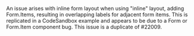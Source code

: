 An issue arises with inline form layout when using "inline" layout, adding Form.Items, resulting in overlapping labels for adjacent form items. This is replicated in a CodeSandbox example and appears to be due to a Form or Form.Item component bug. This issue is a duplicate of #22009.
